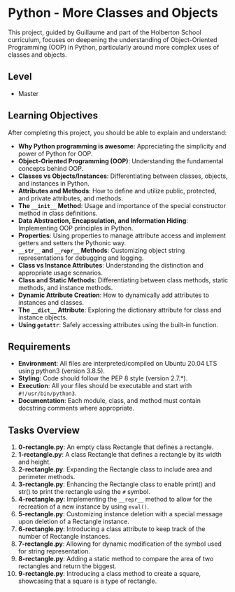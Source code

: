 # Python - More Classes and Objects

This project, guided by Guillaume and part of the Holberton School curriculum, focuses on deepening the understanding of Object-Oriented Programming (OOP) in Python, particularly around more complex uses of classes and objects.

## Level
- Master

## Learning Objectives
After completing this project, you should be able to explain and understand:

- **Why Python programming is awesome**: Appreciating the simplicity and power of Python for OOP.
- **Object-Oriented Programming (OOP)**: Understanding the fundamental concepts behind OOP.
- **Classes vs Objects/Instances**: Differentiating between classes, objects, and instances in Python.
- **Attributes and Methods**: How to define and utilize public, protected, and private attributes, and methods.
- **The `__init__` Method**: Usage and importance of the special constructor method in class definitions.
- **Data Abstraction, Encapsulation, and Information Hiding**: Implementing OOP principles in Python.
- **Properties**: Using properties to manage attribute access and implement getters and setters the Pythonic way.
- **`__str__` and `__repr__` Methods**: Customizing object string representations for debugging and logging.
- **Class vs Instance Attributes**: Understanding the distinction and appropriate usage scenarios.
- **Class and Static Methods**: Differentiating between class methods, static methods, and instance methods.
- **Dynamic Attribute Creation**: How to dynamically add attributes to instances and classes.
- **The `__dict__` Attribute**: Exploring the dictionary attribute for class and instance objects.
- **Using `getattr`**: Safely accessing attributes using the built-in function.

## Requirements
- **Environment**: All files are interpreted/compiled on Ubuntu 20.04 LTS using python3 (version 3.8.5).
- **Styling**: Code should follow the PEP 8 style (version 2.7.*).
- **Execution**: All your files should be executable and start with `#!/usr/bin/python3`.
- **Documentation**: Each module, class, and method must contain docstring comments where appropriate.

## Tasks Overview
1. **0-rectangle.py**: An empty class Rectangle that defines a rectangle.
2. **1-rectangle.py**: A class Rectangle that defines a rectangle by its width and height.
3. **2-rectangle.py**: Expanding the Rectangle class to include area and perimeter methods.
4. **3-rectangle.py**: Enhancing the Rectangle class to enable print() and str() to print the rectangle using the `#` symbol.
5. **4-rectangle.py**: Implementing the `__repr__` method to allow for the recreation of a new instance by using `eval()`.
6. **5-rectangle.py**: Customizing instance deletion with a special message upon deletion of a Rectangle instance.
7. **6-rectangle.py**: Introducing a class attribute to keep track of the number of Rectangle instances.
8. **7-rectangle.py**: Allowing for dynamic modification of the symbol used for string representation.
9. **8-rectangle.py**: Adding a static method to compare the area of two rectangles and return the biggest.
10. **9-rectangle.py**: Introducing a class method to create a square, showcasing that a square is a type of rectangle.

